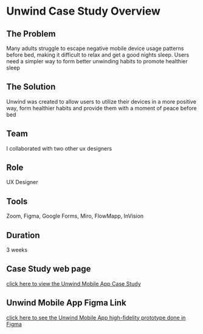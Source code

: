 # Unwind Case Study Overview #

## The Problem ##
Many adults struggle to escape negative mobile device usage patterns before bed, making it difficult to relax and get a good nights sleep. Users need a simpler way to form better unwinding habits to promote healthier sleep

## The Solution ##
Unwind was created to allow users to utilize their devices in a more positive way, form healthier habits and provide them with a moment of peace before bed

## Team ##
I collaborated with two other ux designers

## Role ##
UX Designer

## Tools ## 
Zoom, Figma, Google Forms, Miro, FlowMapp, InVision

## Duration ##
3 weeks

## Case Study web page ##
[click here to view the Unwind Mobile App Case Study](https://scarrollkeene.github.io/unwind_case_study/)

## Unwind Mobile App Figma Link ##
[click here to see the Unwind Mobile App high-fidelity prototype done in Figma](https://www.figma.com/proto/w6yFUjGz0hdNVLPOCdsxBa/User-Persona-Unwind?page-id=2704%3A1733&node-id=2704%3A1734&starting-point-node-id=2704%3A1734)
